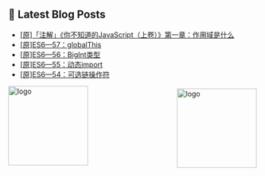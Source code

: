 ## 📕 Latest Blog Posts

<!-- BLOG-POST-LIST:START -->
- [[原]「注解」《你不知道的JavaScript（上卷）》第一章：作用域是什么](https://blog.csdn.net/sinat_41696687/article/details/114643139)
- [[原]ES6—57：globalThis](https://blog.csdn.net/sinat_41696687/article/details/114640889)
- [[原]ES6—56：BigInt类型](https://blog.csdn.net/sinat_41696687/article/details/114640724)
- [[原]ES6—55：动态import](https://blog.csdn.net/sinat_41696687/article/details/114640345)
- [[原]ES6—54：可选链操作符](https://blog.csdn.net/sinat_41696687/article/details/114639689)
<!-- BLOG-POST-LIST:END -->
<img src="https://github-readme-stats.vercel.app/api?username=qq1120637483&show_icons=true" alt="logo" height="160" align="right" style="margin: 5px; margin-bottom: 20px;" />

<img src="https://github-profile-trophy.vercel.app/?username=qq1120637483&theme=flat&column=7" alt="logo" height="160" align="center" style="margin: auto; margin-bottom: 20px;" />


<!--
**qq1120637483/qq1120637483** is a ✨ _special_ ✨ repository because its `README.md` (this file) appears on your GitHub profile.

Here are some ideas to get you started:

- 🔭 I’m currently working on ...
- 🌱 I’m currently learning ...
- 👯 I’m looking to collaborate on ...
- 🤔 I’m looking for help with ...
- 💬 Ask me about ...
- 📫 How to reach me: ...
- 😄 Pronouns: ...
- ⚡ Fun fact: ...
-->
